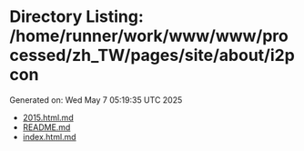 # Directory Listing: /home/runner/work/www/www/processed/zh_TW/pages/site/about/i2pcon
Generated on: Wed May  7 05:19:35 UTC 2025

- [2015.html.md](2015.html.md)
- [README.md](README.md)
- [index.html.md](index.html.md)
